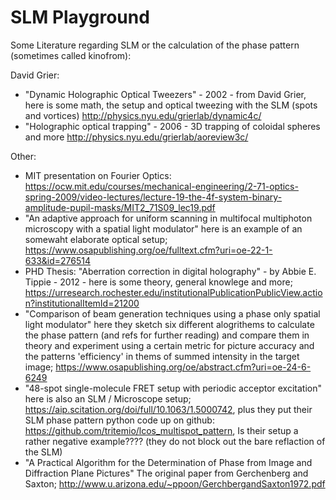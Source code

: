 # SLM Playground


Some Literature regarding SLM or the calculation of the phase pattern (sometimes called kinofrom):


David Grier:
- "Dynamic Holographic Optical Tweezers" - 2002 - from David Grier, here is some math, the setup and optical tweezing with the SLM (spots and vortices) http://physics.nyu.edu/grierlab/dynamic4c/
- "Holographic optical trapping" - 2006 - 3D trapping of coloidal spheres and more http://physics.nyu.edu/grierlab/aoreview3c/

Other:
- MIT presentation on Fourier Optics: https://ocw.mit.edu/courses/mechanical-engineering/2-71-optics-spring-2009/video-lectures/lecture-19-the-4f-system-binary-amplitude-pupil-masks/MIT2_71S09_lec19.pdf
- "An adaptive approach for uniform scanning in multifocal multiphoton microscopy with a spatial light modulator" here is an example of an somewaht elaborate optical setup; https://www.osapublishing.org/oe/fulltext.cfm?uri=oe-22-1-633&id=276514
- PHD Thesis: "Aberration correction in digital holography" - by Abbie E. Tippie - 2012 - here is some theory, general knowlege and more; https://urresearch.rochester.edu/institutionalPublicationPublicView.action?institutionalItemId=21200
- "Comparison of beam generation techniques using a phase only spatial light modulator" here they sketch six different alogrithems to calculate the phase pattern (and refs for further reading) and compare them in theory and experiment using a certain metric for picture accuracy and the patterns 'efficiency' in thems of summed intensity in the target image; https://www.osapublishing.org/oe/abstract.cfm?uri=oe-24-6-6249
- "48-spot single-molecule FRET setup with periodic acceptor excitation" here is also an SLM / Microscope setup; https://aip.scitation.org/doi/full/10.1063/1.5000742, plus they put their SLM phase pattern python code up on github: https://github.com/tritemio/lcos_multispot_pattern, Is their setup a rather negative example???? (they do not block out the bare reflaction of the SLM)
- "A Practical Algorithm for the Determination of Phase from Image and Diffraction Plane Pictures" The original paper from Gerchenberg and Saxton; http://www.u.arizona.edu/~ppoon/GerchbergandSaxton1972.pdf

